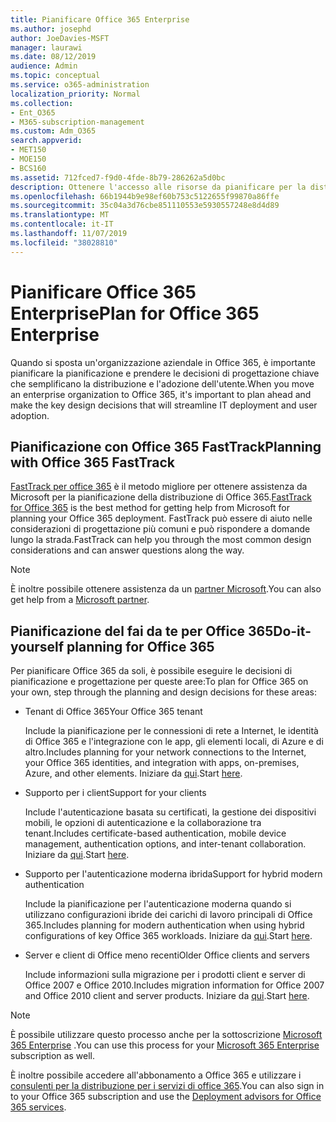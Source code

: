 ```yaml
---
title: Pianificare Office 365 Enterprise
ms.author: josephd
author: JoeDavies-MSFT
manager: laurawi
ms.date: 08/12/2019
audience: Admin
ms.topic: conceptual
ms.service: o365-administration
localization_priority: Normal
ms.collection:
- Ent_O365
- M365-subscription-management
ms.custom: Adm_O365
search.appverid:
- MET150
- MOE150
- BCS160
ms.assetid: 712fced7-f9d0-4fde-8b79-286262a5d0bc
description: Ottenere l'accesso alle risorse da pianificare per la distribuzione di Office 365 Enterprise.
ms.openlocfilehash: 66b1944b9e98ef60b753c5122655f99870a86ffe
ms.sourcegitcommit: 35c04a3d76cbe851110553e5930557248e8d4d89
ms.translationtype: MT
ms.contentlocale: it-IT
ms.lasthandoff: 11/07/2019
ms.locfileid: "38028810"
---
```

# <a name="plan-for-office-365-enterprise"></a><span data-ttu-id="b90bf-103">Pianificare Office 365 Enterprise</span><span class="sxs-lookup"><span data-stu-id="b90bf-103">Plan for Office 365 Enterprise</span></span>

<span data-ttu-id="b90bf-104">Quando si sposta un'organizzazione aziendale in Office 365, è importante pianificare la pianificazione e prendere le decisioni di progettazione chiave che semplificano la distribuzione e l'adozione dell'utente.</span><span class="sxs-lookup"><span data-stu-id="b90bf-104">When you move an enterprise organization to Office 365, it's important to plan ahead and make the key design decisions that will streamline IT deployment and user adoption.</span></span> 

## <a name="planning-with-office-365-fasttrack"></a><span data-ttu-id="b90bf-105">Pianificazione con Office 365 FastTrack</span><span class="sxs-lookup"><span data-stu-id="b90bf-105">Planning with Office 365 FastTrack</span></span>

<span data-ttu-id="b90bf-106">[FastTrack per office 365](https://docs.microsoft.com/fasttrack/O365-fasttrack-benefit-for-office-365) è il metodo migliore per ottenere assistenza da Microsoft per la pianificazione della distribuzione di Office 365.</span><span class="sxs-lookup"><span data-stu-id="b90bf-106">[FastTrack for Office 365](https://docs.microsoft.com/fasttrack/O365-fasttrack-benefit-for-office-365) is the best method for getting help from Microsoft for planning your Office 365 deployment.</span></span> <span data-ttu-id="b90bf-107">FastTrack può essere di aiuto nelle considerazioni di progettazione più comuni e può rispondere a domande lungo la strada.</span><span class="sxs-lookup"><span data-stu-id="b90bf-107">FastTrack can help you through the most common design considerations and can answer questions along the way.</span></span> 

>[!Note]
><span data-ttu-id="b90bf-108">È inoltre possibile ottenere assistenza da un [partner Microsoft](https://www.microsoft.com/solution-providers/home).</span><span class="sxs-lookup"><span data-stu-id="b90bf-108">You can also get help from a [Microsoft partner](https://www.microsoft.com/solution-providers/home).</span></span>
>

## <a name="do-it-yourself-planning-for-office-365"></a><span data-ttu-id="b90bf-109">Pianificazione del fai da te per Office 365</span><span class="sxs-lookup"><span data-stu-id="b90bf-109">Do-it-yourself planning for Office 365</span></span>

<span data-ttu-id="b90bf-110">Per pianificare Office 365 da soli, è possibile eseguire le decisioni di pianificazione e progettazione per queste aree:</span><span class="sxs-lookup"><span data-stu-id="b90bf-110">To plan for Office 365 on your own, step through the planning and design decisions for these areas:</span></span>

- <span data-ttu-id="b90bf-111">Tenant di Office 365</span><span class="sxs-lookup"><span data-stu-id="b90bf-111">Your Office 365 tenant</span></span>

  <span data-ttu-id="b90bf-112">Include la pianificazione per le connessioni di rete a Internet, le identità di Office 365 e l'integrazione con le app, gli elementi locali, di Azure e di altro.</span><span class="sxs-lookup"><span data-stu-id="b90bf-112">Includes planning for your network connections to the Internet, your Office 365 identities, and integration with apps, on-premises, Azure, and other elements.</span></span> <span data-ttu-id="b90bf-113">Iniziare da [qui](subscriptions-licenses-accounts-and-tenants-for-microsoft-cloud-offerings.md).</span><span class="sxs-lookup"><span data-stu-id="b90bf-113">Start [here](subscriptions-licenses-accounts-and-tenants-for-microsoft-cloud-offerings.md).</span></span>

- <span data-ttu-id="b90bf-114">Supporto per i client</span><span class="sxs-lookup"><span data-stu-id="b90bf-114">Support for your clients</span></span>

  <span data-ttu-id="b90bf-115">Include l'autenticazione basata su certificati, la gestione dei dispositivi mobili, le opzioni di autenticazione e la collaborazione tra tenant.</span><span class="sxs-lookup"><span data-stu-id="b90bf-115">Includes certificate-based authentication, mobile device management, authentication options, and inter-tenant collaboration.</span></span> <span data-ttu-id="b90bf-116">Iniziare da [qui](office-365-client-support-certificate-based-authentication.md).</span><span class="sxs-lookup"><span data-stu-id="b90bf-116">Start [here](office-365-client-support-certificate-based-authentication.md).</span></span>

- <span data-ttu-id="b90bf-117">Supporto per l'autenticazione moderna ibrida</span><span class="sxs-lookup"><span data-stu-id="b90bf-117">Support for hybrid modern authentication</span></span>

  <span data-ttu-id="b90bf-118">Include la pianificazione per l'autenticazione moderna quando si utilizzano configurazioni ibride dei carichi di lavoro principali di Office 365.</span><span class="sxs-lookup"><span data-stu-id="b90bf-118">Includes planning for modern authentication when using hybrid configurations of key Office 365 workloads.</span></span> <span data-ttu-id="b90bf-119">Iniziare da [qui](hybrid-modern-auth-overview.md).</span><span class="sxs-lookup"><span data-stu-id="b90bf-119">Start [here](hybrid-modern-auth-overview.md).</span></span>

- <span data-ttu-id="b90bf-120">Server e client di Office meno recenti</span><span class="sxs-lookup"><span data-stu-id="b90bf-120">Older Office clients and servers</span></span>

  <span data-ttu-id="b90bf-121">Include informazioni sulla migrazione per i prodotti client e server di Office 2007 e Office 2010.</span><span class="sxs-lookup"><span data-stu-id="b90bf-121">Includes migration information for Office 2007 and Office 2010 client and server products.</span></span> <span data-ttu-id="b90bf-122">Iniziare da [qui](plan-upgrade-previous-versions-office.md).</span><span class="sxs-lookup"><span data-stu-id="b90bf-122">Start [here](plan-upgrade-previous-versions-office.md).</span></span>

>[!Note]
><span data-ttu-id="b90bf-123">È possibile utilizzare questo processo anche per la sottoscrizione [Microsoft 365 Enterprise](https://docs.microsoft.com/microsoft-365/enterprise/microsoft-365-overview) .</span><span class="sxs-lookup"><span data-stu-id="b90bf-123">You can use this process for your [Microsoft 365 Enterprise](https://docs.microsoft.com/microsoft-365/enterprise/microsoft-365-overview) subscription as well.</span></span>
>

<span data-ttu-id="b90bf-124">È inoltre possibile accedere all'abbonamento a Office 365 e utilizzare i [consulenti per la distribuzione per i servizi di office 365](deployment-advisors-for-office-365.md).</span><span class="sxs-lookup"><span data-stu-id="b90bf-124">You can also sign in to your Office 365 subscription and use the [Deployment advisors for Office 365 services](deployment-advisors-for-office-365.md).</span></span>



<!--

This checklist will help your organization as you plan and prepare for a migration to Office 365. The phases and steps in the checklist are aligned with the guidance provided by the [Onboarding Center](https://go.microsoft.com/fwlink/?LinkId=517115). Feel free to adapt this checklist to your organization's needs.

Most organizations don't need to do anything to prepare for Office 365. It's an application on the web and people are able to use it as soon as they have an account. Other organizations have more locations, security practices, or other requirements that create the need for more planning. For enterprise-level organizations, follow the checklist items below to get started with Office 365.
  
If you want help getting Office 365 set up, [FastTrack](https://fasttrack.microsoft.com/office) is the easiest way to deploy Office 365, you can also sign in and use the [Deployment advisors for Office 365 services](deployment-advisors-for-office-365.md).
  
|**Choose one or more to get started:**||
|:-----|:-----|
| [System requirements for Office](https://products.office.com/office-system-requirements) |- Microsoft Office Professional, Office 365, Office 365 ProPlus, and each Office application for Windows, Mac, iOS, and Android all have specific system requirements. Ensure your hardware and software meet the minimum system requirements.|
|**Most** customers connect their on-premises directory to Office 365. Get a head start on directory preparation by [installing and running IdFix on your network](https://www.microsoft.com/download/details.aspx?id=36832). <br> Use the [AAD Connect advisor](https://aka.ms/aadconnectpwsync) and the [Azure AD Premium set up guide](https://aka.ms/aadpguidance) to get customized set up guidance. <br> |- Automated checks against your directory to [validate people's accounts will properly synchronize](https://support.office.com/article/Prepare-to-provision-users-through-directory-synchronization-to-Office-365-01920974-9e6f-4331-a370-13aea4e82b3e). <br> - Recommends changes to directory objects and offers to automate the changes for you. <br> - [More details on using the IdFix tool](prepare-directory-attributes-for-synch-with-idfix.md). |
|**Read** our [network performance guidance](https://aka.ms/tune) and use our tools to ensure you have the connectivity and performance configuration necessary to provide people with the best experience.  <br> | - Ensure you can connect to Office 365, if you filter or scan outbound traffic, you'll want to understand what [managing Office 365 endpoints](https://support.office.com/article/Managing-Office-365-endpoints-99cab9d4-ef59-4207-9f2b-3728eb46bf9a) means for your organization.  <br>  - [Model and test your network capacity](https://support.office.com/article/Network-and-migration-planning-for-Office-365-f5ee6c33-bcd7-4b0b-b0f8-dc1d9fb8d132) or move to an [Azure ExpressRoute for Office 365](https://support.office.com/article/Azure-ExpressRoute-for-Office-365-6d2534a2-c19c-4a99-be5e-33a0cee5d3bd) circuit for a more predictable experience.   |
|**Use** our [planning checklist](https://support.office.com/article/Deployment-planning-checklist-for-Office-365-5fa4f6ef-35ad-4840-91c1-4834df3df5a0) as a starting place for building your own deployment plan.  <br> | - In-depth overview of possible areas you'll need to plan for with links to reference or how-to information to help you plan. |
|**Use** the [Exchange Server Large Item Script](https://gallery.technet.microsoft.com/Exchange-Server-Large-Item-b9546cc6) to find mail items that may be too large to migrate.  <br> | - Uses Exchange Web Services to impersonate, access, scan the mailbox for file sizes you specify, and dumps the results in a CSV file. Read the [detailed instructions on how to use the script](https://blogs.technet.com/b/mikehall/archive/2013/06/27/large-mail-item-script.aspx). |
|**Take** advantage of [Microsoft deployment experts](https://go.microsoft.com/fwlink/?LinkId=517115) who can help you from planning to helping everyone start using the new services and applications.  <br> Use the [Deployment wizards for Office 365 services](https://support.office.com/article/Deployment-wizards-for-Office-365-services-165f46e8-3533-4d76-be57-97f81ebd40f2) to get customized set up guidance.  <br> | - The Onboarding center works directly with customers and with partner organizations. Give them a call today. |
|**Use** the [templates and resources in the Office 365 success center](https://www.microsoft.com/fasttrack/resources) to share your deployment and onboarding plans with the people in your organization.  <br> | - Communication with everyone before, during, and after the transition to Office 365 is critical.  <br> - Use our templates, guides, and handouts to improve your communications. |
|**Read** the article [Office 365 Network Connectivity Principles](https://aka.ms/o365networkingprinciples) to understand the connectivity principles for securely managing Office 365 traffic and getting the best possible performance.  <br> | - This article will help you understand the most recent guidance for securely optimizing Office 365 network connectivity. |
   
Want more resources to help you integrate Office 365 with your broader cloud strategy? Here are the [Microsoft cloud IT architecture resources](https://docs.microsoft.com/office365/enterprise/microsoft-cloud-it-architecture-resources).
  
## Want to talk with support?

We're here to help, [contact support](https://support.office.com/article/32a17ca7-6fa0-4870-8a8d-e25ba4ccfd4b) for business products.


--> 